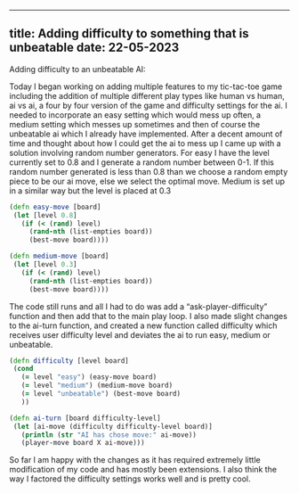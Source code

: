 
---
title: Adding difficulty to something that is unbeatable
date: 22-05-2023
---


Adding difficulty to an unbeatable AI:


Today I began working on adding multiple features to my tic-tac-toe game including the 
addition of multiple different play types like human vs human, ai vs ai, a four by four version of 
the game and difficulty settings for the ai. I needed to incorporate an easy setting which would 
mess up often, a medium setting which messes up sometimes and then of course the 
unbeatable ai which I already have implemented. After a decent amount of time and thought about how I could get the  ai to mess up I came up with a solution involving random number generators. For easy I have  the level currently set to 0.8 and I generate a random number between 0-1. If this random  number generated is less than 0.8 than we choose a random empty piece to be our ai move,  else we select the optimal move. Medium is set up in a similar way but the level is placed at 0.3 

 ```clojure
(defn easy-move [board]
  (let [level 0.8]
    (if (< (rand) level)
      (rand-nth (list-empties board))
      (best-move board))))

(defn medium-move [board]
  (let [level 0.3]
    (if (< (rand) level)
      (rand-nth (list-empties board))
      (best-move board))))

 ```
The code still runs and all I had to do was add a “ask-player-difficulty” function and then add 
that to the main play loop.
I also made slight changes to the ai-turn function, and created a new function called difficulty 
which receives user difficulty level and deviates the ai to run easy, medium or unbeatable.

 ```clojure
(defn difficulty [level board]
  (cond
    (= level "easy") (easy-move board)
    (= level "medium") (medium-move board)
    (= level "unbeatable") (best-move board)
    ))

(defn ai-turn [board difficulty-level]
  (let [ai-move (difficulty difficulty-level board)]
    (println (str "AI has chose move:" ai-move))
    (player-move board X ai-move)))
 ```

So far I am happy with the changes as it has required extremely little modification of my code 
and has mostly been extensions. I also think the way I factored the difficulty settings works well 
and is pretty cool.
